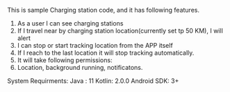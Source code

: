 This is sample Charging station code, and it has following features.
1. As a user I can see charging stations
2. If I travel near by charging station location(currently set tp 50 KM), I will alert
3. I can stop or start tracking location from the APP itself
4. If I reach to the last location it will stop tracking automatically.
5. It will take following permissions:
6.   Location, background running, notificatons.

System Requirments:
Java : 11
Kotlin: 2.0.0
Android SDK: 3+
